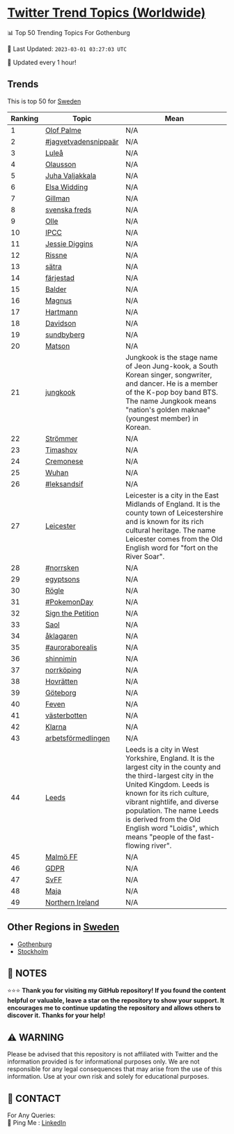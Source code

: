 [Twitter Trend Topics (Worldwide)](https://github.com/ErcinDedeoglu/Twitter-Trend-Topics)
==========


📊 Top 50 Trending Topics For Gothenburg

📆 Last Updated: `2023-03-01 03:27:03 UTC`

🔧 Updated every 1 hour!


## Trends

This is top 50 for [Sweden](</Sweden>)

| Ranking | Topic | Mean |
| ------- | ------------ | ------------ |
| 1 | [Olof Palme](http://twitter.com/search?q=Olof+Palme) | N/A |
| 2 | [#jagvetvadensnippaär](http://twitter.com/search?q=%23jagvetvadensnippa%c3%a4r) | N/A |
| 3 | [Luleå](http://twitter.com/search?q=Lule%c3%a5) | N/A |
| 4 | [Olausson](http://twitter.com/search?q=Olausson) | N/A |
| 5 | [Juha Valjakkala](http://twitter.com/search?q=Juha+Valjakkala) | N/A |
| 6 | [Elsa Widding](http://twitter.com/search?q=Elsa+Widding) | N/A |
| 7 | [Gillman](http://twitter.com/search?q=Gillman) | N/A |
| 8 | [svenska freds](http://twitter.com/search?q=svenska+freds) | N/A |
| 9 | [Olle](http://twitter.com/search?q=Olle) | N/A |
| 10 | [IPCC](http://twitter.com/search?q=IPCC) | N/A |
| 11 | [Jessie Diggins](http://twitter.com/search?q=Jessie+Diggins) | N/A |
| 12 | [Rissne](http://twitter.com/search?q=Rissne) | N/A |
| 13 | [sätra](http://twitter.com/search?q=s%c3%a4tra) | N/A |
| 14 | [färjestad](http://twitter.com/search?q=f%c3%a4rjestad) | N/A |
| 15 | [Balder](http://twitter.com/search?q=Balder) | N/A |
| 16 | [Magnus](http://twitter.com/search?q=Magnus) | N/A |
| 17 | [Hartmann](http://twitter.com/search?q=Hartmann) | N/A |
| 18 | [Davidson](http://twitter.com/search?q=Davidson) | N/A |
| 19 | [sundbyberg](http://twitter.com/search?q=sundbyberg) | N/A |
| 20 | [Matson](http://twitter.com/search?q=Matson) | N/A |
| 21 | [jungkook](http://twitter.com/search?q=jungkook) | Jungkook is the stage name of Jeon Jung-kook, a South Korean singer, songwriter, and dancer. He is a member of the K-pop boy band BTS. The name Jungkook means "nation's golden maknae" (youngest member) in Korean. |
| 22 | [Strömmer](http://twitter.com/search?q=Str%c3%b6mmer) | N/A |
| 23 | [Timashov](http://twitter.com/search?q=Timashov) | N/A |
| 24 | [Cremonese](http://twitter.com/search?q=Cremonese) | N/A |
| 25 | [Wuhan](http://twitter.com/search?q=Wuhan) | N/A |
| 26 | [#leksandsif](http://twitter.com/search?q=%23leksandsif) | N/A |
| 27 | [Leicester](http://twitter.com/search?q=Leicester) | Leicester is a city in the East Midlands of England. It is the county town of Leicestershire and is known for its rich cultural heritage. The name Leicester comes from the Old English word for "fort on the River Soar". |
| 28 | [#norrsken](http://twitter.com/search?q=%23norrsken) | N/A |
| 29 | [egyptsons](http://twitter.com/search?q=egyptsons) | N/A |
| 30 | [Rögle](http://twitter.com/search?q=R%c3%b6gle) | N/A |
| 31 | [#PokemonDay](http://twitter.com/search?q=%23PokemonDay) | N/A |
| 32 | [Sign the Petition](http://twitter.com/search?q=Sign+the+Petition) | N/A |
| 33 | [Saol](http://twitter.com/search?q=Saol) | N/A |
| 34 | [åklagaren](http://twitter.com/search?q=%c3%a5klagaren) | N/A |
| 35 | [#auroraborealis](http://twitter.com/search?q=%23auroraborealis) | N/A |
| 36 | [shinnimin](http://twitter.com/search?q=shinnimin) | N/A |
| 37 | [norrköping](http://twitter.com/search?q=norrk%c3%b6ping) | N/A |
| 38 | [Hovrätten](http://twitter.com/search?q=Hovr%c3%a4tten) | N/A |
| 39 | [Göteborg](http://twitter.com/search?q=G%c3%b6teborg) | N/A |
| 40 | [Feven](http://twitter.com/search?q=Feven) | N/A |
| 41 | [västerbotten](http://twitter.com/search?q=v%c3%a4sterbotten) | N/A |
| 42 | [Klarna](http://twitter.com/search?q=Klarna) | N/A |
| 43 | [arbetsförmedlingen](http://twitter.com/search?q=arbetsf%c3%b6rmedlingen) | N/A |
| 44 | [Leeds](http://twitter.com/search?q=Leeds) | Leeds is a city in West Yorkshire, England. It is the largest city in the county and the third-largest city in the United Kingdom. Leeds is known for its rich culture, vibrant nightlife, and diverse population. The name Leeds is derived from the Old English word "Loidis", which means "people of the fast-flowing river". |
| 45 | [Malmö FF](http://twitter.com/search?q=Malm%c3%b6+FF) | N/A |
| 46 | [GDPR](http://twitter.com/search?q=GDPR) | N/A |
| 47 | [SvFF](http://twitter.com/search?q=SvFF) | N/A |
| 48 | [Maja](http://twitter.com/search?q=Maja) | N/A |
| 49 | [Northern Ireland](http://twitter.com/search?q=Northern+Ireland) | N/A |



## Other Regions in [Sweden](</Sweden>)

* [Gothenburg](</Sweden/Gothenburg.md>)
* [Stockholm](</Sweden/Stockholm.md>)



## 📝 NOTES

⭐⭐⭐ **Thank you for visiting my GitHub repository! If you found the content helpful or valuable, leave a star on the repository to show your support. It encourages me to continue updating the repository and allows others to discover it. Thanks for your help!**


## ⚠️ WARNING

Please be advised that this repository is not affiliated with Twitter and the information provided is for informational purposes only. We are not responsible for any legal consequences that may arise from the use of this information. Use at your own risk and solely for educational purposes.


## 📨 CONTACT

 For Any Queries:  
            🏓 Ping Me : [LinkedIn](https://www.linkedin.com/in/ercindedeoglu/)

